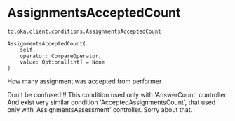 # AssignmentsAcceptedCount
`toloka.client.conditions.AssignmentsAcceptedCount`

```
AssignmentsAcceptedCount(
    self,
    operator: CompareOperator,
    value: Optional[int] = None
)
```

How many assignment was accepted from performer


Don't be confused!!!
This condition used only with 'AnswerCount' controller.
And exist very similar condition 'AcceptedAssignmentsCount', that used only with 'AssignmentsAssessment' controller.
Sorry about that.


